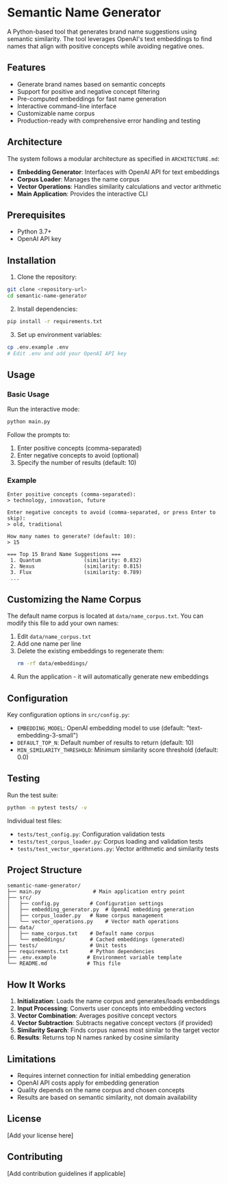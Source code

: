 # Semantic Name Generator

A Python-based tool that generates brand name suggestions using semantic similarity. The tool leverages OpenAI's text embeddings to find names that align with positive concepts while avoiding negative ones.

## Features

- Generate brand names based on semantic concepts
- Support for positive and negative concept filtering
- Pre-computed embeddings for fast name generation
- Interactive command-line interface
- Customizable name corpus
- Production-ready with comprehensive error handling and testing

## Architecture

The system follows a modular architecture as specified in `ARCHITECTURE.md`:
- **Embedding Generator**: Interfaces with OpenAI API for text embeddings
- **Corpus Loader**: Manages the name corpus
- **Vector Operations**: Handles similarity calculations and vector arithmetic
- **Main Application**: Provides the interactive CLI

## Prerequisites

- Python 3.7+
- OpenAI API key

## Installation

1. Clone the repository:
```bash
git clone <repository-url>
cd semantic-name-generator
```

2. Install dependencies:
```bash
pip install -r requirements.txt
```

3. Set up environment variables:
```bash
cp .env.example .env
# Edit .env and add your OpenAI API key
```

## Usage

### Basic Usage

Run the interactive mode:
```bash
python main.py
```

Follow the prompts to:
1. Enter positive concepts (comma-separated)
2. Enter negative concepts to avoid (optional)
3. Specify the number of results (default: 10)

### Example

```
Enter positive concepts (comma-separated):
> technology, innovation, future

Enter negative concepts to avoid (comma-separated, or press Enter to skip):
> old, traditional

How many names to generate? (default: 10):
> 15

=== Top 15 Brand Name Suggestions ===
 1. Quantum              (similarity: 0.832)
 2. Nexus                (similarity: 0.815)
 3. Flux                 (similarity: 0.789)
 ...
```

## Customizing the Name Corpus

The default name corpus is located at `data/name_corpus.txt`. You can modify this file to add your own names:

1. Edit `data/name_corpus.txt`
2. Add one name per line
3. Delete the existing embeddings to regenerate them:
   ```bash
   rm -rf data/embeddings/
   ```
4. Run the application - it will automatically generate new embeddings

## Configuration

Key configuration options in `src/config.py`:
- `EMBEDDING_MODEL`: OpenAI embedding model to use (default: "text-embedding-3-small")
- `DEFAULT_TOP_N`: Default number of results to return (default: 10)
- `MIN_SIMILARITY_THRESHOLD`: Minimum similarity score threshold (default: 0.0)

## Testing

Run the test suite:
```bash
python -m pytest tests/ -v
```

Individual test files:
- `tests/test_config.py`: Configuration validation tests
- `tests/test_corpus_loader.py`: Corpus loading and validation tests
- `tests/test_vector_operations.py`: Vector arithmetic and similarity tests

## Project Structure

```
semantic-name-generator/
├── main.py                 # Main application entry point
├── src/
│   ├── config.py          # Configuration settings
│   ├── embedding_generator.py  # OpenAI embedding generation
│   ├── corpus_loader.py   # Name corpus management
│   └── vector_operations.py    # Vector math operations
├── data/
│   ├── name_corpus.txt    # Default name corpus
│   └── embeddings/        # Cached embeddings (generated)
├── tests/                 # Unit tests
├── requirements.txt       # Python dependencies
├── .env.example          # Environment variable template
└── README.md             # This file
```

## How It Works

1. **Initialization**: Loads the name corpus and generates/loads embeddings
2. **Input Processing**: Converts user concepts into embedding vectors
3. **Vector Combination**: Averages positive concept vectors
4. **Vector Subtraction**: Subtracts negative concept vectors (if provided)
5. **Similarity Search**: Finds corpus names most similar to the target vector
6. **Results**: Returns top N names ranked by cosine similarity

## Limitations

- Requires internet connection for initial embedding generation
- OpenAI API costs apply for embedding generation
- Quality depends on the name corpus and chosen concepts
- Results are based on semantic similarity, not domain availability

## License

[Add your license here]

## Contributing

[Add contribution guidelines if applicable]